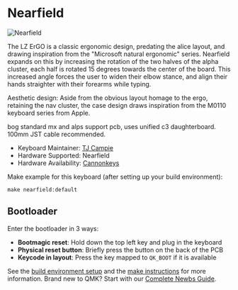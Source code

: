 # Nearfield

![Nearfield](https://i.imgur.com/hNj44FYh.jpg)

The LZ ErGO is a classic ergonomic design, predating the alice layout, and drawing inspiration from the "Microsoft natural ergonomic" series.
Nearfield expands on this by increasing the rotation of the two halves of the alpha cluster, each half is rotated 15 degrees towards the center of the board.
This increased angle forces the user to widen their elbow stance, and align their hands straighter with their forearms while typing.

Aesthetic design: Aside from the obvious layout homage to the ergo, retaining the nav cluster,
the case design draws inspiration from the M0110 keyboard series from Apple.

bog standard mx and alps support pcb, uses unified c3 daughterboard. 100mm JST cable recommended.

 
* Keyboard Maintainer: [TJ Campie](https://github.com/tominabox1)
* Hardware Supported: Nearfield
* Hardware Availability: [Cannonkeys](https://cannonkeys.com/collections/nearfield/products/nearfield-extra-pcb-and-daughterboard)

Make example for this keyboard (after setting up your build environment):

    make nearfield:default

## Bootloader

Enter the bootloader in 3 ways:

* **Bootmagic reset**: Hold down the top left key and plug in the keyboard
* **Physical reset button**: Briefly press the button on the back of the PCB
* **Keycode in layout**: Press the key mapped to `QK_BOOT` if it is available

See the [build environment setup](https://docs.qmk.fm/#/getting_started_build_tools) and the [make instructions](https://docs.qmk.fm/#/getting_started_make_guide) for more information. Brand new to QMK? Start with our [Complete Newbs Guide](https://docs.qmk.fm/#/newbs).
